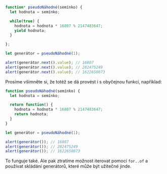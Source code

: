 ```js run demo
function* pseudoNáhodné(semínko) {
  let hodnota = semínko;

  while(true) {
    hodnota = hodnota * 16807 % 2147483647;
    yield hodnota;
  }

};

let generátor = pseudoNáhodné(1);

alert(generátor.next().value); // 16807
alert(generátor.next().value); // 282475249
alert(generátor.next().value); // 1622650073
```

Prosíme všimněte si, že totéž se dá provést i s obyčejnou funkcí, například:

```js run
function pseudoNáhodné(semínko) {
  let hodnota = semínko;

  return function() {
    hodnota = hodnota * 16807 % 2147483647;
    return hodnota;
  }
}

let generátor = pseudoNáhodné(1);

alert(generátor()); // 16807
alert(generátor()); // 282475249
alert(generátor()); // 1622650073
```

To funguje také. Ale pak ztratíme možnost iterovat pomocí `for..of` a používat skládání generátorů, které může být užitečné jinde.
